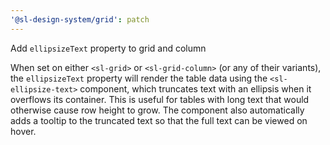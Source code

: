 ```yaml
---
'@sl-design-system/grid': patch
---
```


Add `ellipsizeText` property to grid and column

When set on either `<sl-grid>` or `<sl-grid-column>` (or any of their variants), the `ellipsizeText` property
will render the table data using the `<sl-ellipsize-text>` component, which truncates text with an ellipsis when it
overflows its container. This is useful for tables with long text that would otherwise cause row height to grow.
The component also automatically adds a tooltip to the truncated text so that the full text can be viewed on hover.
